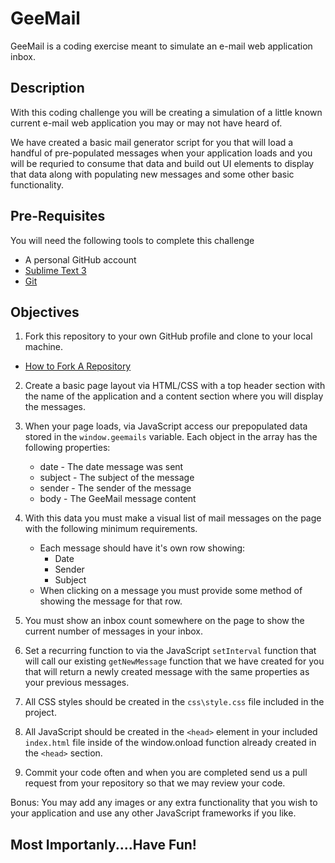 # GeeMail 

GeeMail is a coding exercise meant to simulate an e-mail web application inbox.

## Description

With this coding challenge you will be creating a simulation of a little known current e-mail web application you may or may not have heard of.

We have created a basic mail generator script for you that will load a handful of pre-populated messages when your application loads and you will be requried to consume that data and build out UI elements to display that data along with populating new messages and some other basic functionality.

## Pre-Requisites
You will need the following tools to complete this challenge

* A personal GitHub account
* [Sublime Text 3 ](http://www.sublimetext.com/3)
* [Git](https://help.github.com/articles/set-up-git#platform-all)

## Objectives

1. Fork this repository to your own GitHub profile and clone to your local machine.
 * [How to Fork A Repository](https://help.github.com/articles/fork-a-repo/)

2. Create a basic page layout via HTML/CSS with a top header section with the name of the application and a content section where you will display the messages.

3. When your page loads, via JavaScript access our prepopulated data stored in the `window.geemails` variable. Each object in the array has the following properties:
	* date - The date message was sent
	* subject - The subject of the message
	* sender - The sender of the message
	* body - The GeeMail message content

4. With this data you must make a visual list of mail messages on the page with the following minimum requirements.
	* Each message should have it's own row showing:
		* Date
		* Sender
		* Subject
	* When clicking on a message you must provide some method of showing the message for that row.

5. You must show an inbox count somewhere on the page to show the current number of messages in your inbox.

6. Set a recurring function to via the JavaScript `setInterval` function that will call our existing `getNewMessage` function that we have created for you that will return a newly created message with the same properties as your previous messages.

6. All CSS styles should be created in the `css\style.css` file included in the project. 

7. All JavaScript should be created in the `<head>` element in your included `index.html` file inside of the window.onload function already created in the `<head>` section.

8. Commit your code often and when you are completed send us a pull request from your repository so that we may review your code.

Bonus: You may add any images or any extra functionality that you wish to your application and use any other JavaScript frameworks if you like.

## Most Importanly....Have Fun!
